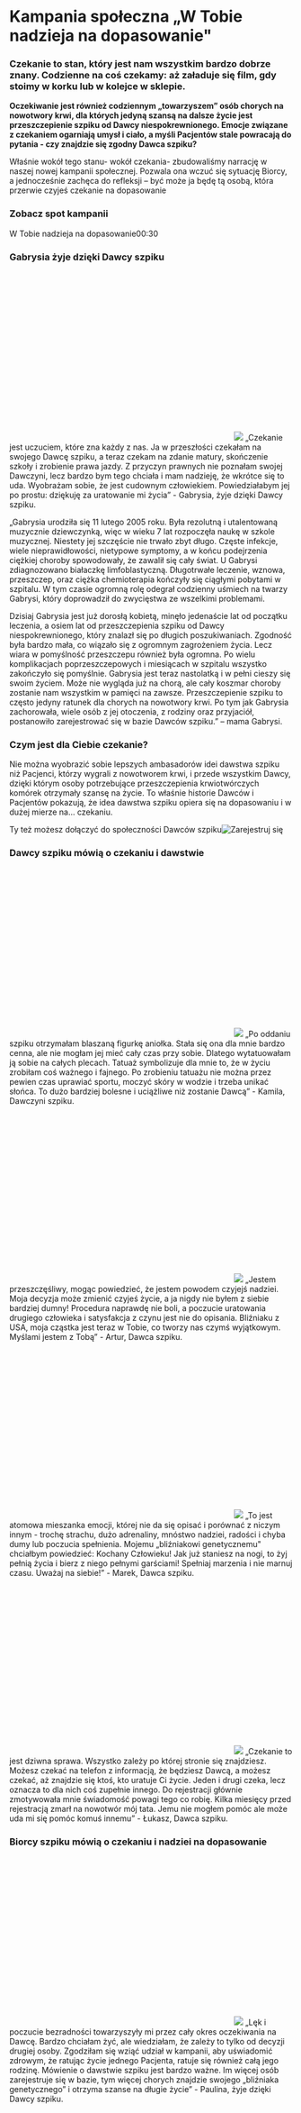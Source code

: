 # Kampania społeczna „W Tobie nadzieja na dopasowanie"

### Czekanie to stan, który jest nam wszystkim bardzo dobrze znany. Codzienne na coś czekamy: aż załaduje się film, gdy stoimy w korku lub w kolejce w sklepie.


**Oczekiwanie jest również codziennym „towarzyszem” osób chorych na nowotwory krwi, dla których jedyną szansą na dalsze życie jest przeszczepienie szpiku od Dawcy niespokrewnionego. Emocje związane z czekaniem ogarniają umysł i ciało, a myśli Pacjentów stale powracają do pytania \- czy znajdzie się zgodny Dawca szpiku?**


Właśnie wokół tego stanu\- wokół czekania\- zbudowaliśmy narrację w naszej nowej kampanii społecznej. Pozwala ona wczuć się sytuację Biorcy, a jednocześnie zachęca do refleksji – być może ja będę tą osobą, która przerwie czyjeś czekanie na dopasowanie


### Zobacz spot kampanii


W Tobie nadzieja na dopasowanie00:30
### Gabrysia żyje dzięki Dawcy szpiku


![](data:image/svg+xml;charset=utf-8,%3Csvg%20height='300'%20width='400'%20xmlns='http://www.w3.org/2000/svg'%20version='1.1'%3E%3C/svg%3E)![]()![](https://assets-eu-01.kc-usercontent.com:443/bed48093-082e-0109-4b5f-7bdadab5eedd/fe712603-7821-46f4-82a4-2b2e0afe5b0b/MKT%20-%20Ania%20-%20www%20-%20800x600.png?w=400&h=300&auto=format&lossless=true&fit=cover)
„Czekanie jest uczuciem, które zna każdy z nas. Ja w przeszłości czekałam na swojego Dawcę szpiku, a teraz czekam na zdanie matury, skończenie szkoły i zrobienie prawa jazdy. Z przyczyn prawnych nie poznałam swojej Dawczyni, lecz bardzo bym tego chciała i mam nadzieję, że wkrótce się to uda. Wyobrażam sobie, że jest cudownym człowiekiem. Powiedziałabym jej po prostu: dziękuję za uratowanie mi życia” \- Gabrysia, żyje dzięki Dawcy szpiku.


„Gabrysia urodziła się 11 lutego 2005 roku. Była rezolutną i utalentowaną muzycznie dziewczynką, więc w wieku 7 lat rozpoczęła naukę w szkole muzycznej. Niestety jej szczęście nie trwało zbyt długo. Częste infekcje, wiele nieprawidłowości, nietypowe symptomy, a w końcu podejrzenia ciężkiej choroby spowodowały, że zawalił się cały świat. U Gabrysi zdiagnozowano białaczkę limfoblastyczną. Długotrwałe leczenie, wznowa, przeszczep, oraz ciężka chemioterapia kończyły się ciągłymi pobytami w szpitalu. W tym czasie ogromną rolę odegrał codzienny uśmiech na twarzy Gabrysi, który doprowadził do zwycięstwa ze wszelkimi problemami.


Dzisiaj Gabrysia jest już dorosłą kobietą, minęło jedenaście lat od początku leczenia, a osiem lat od przeszczepienia szpiku od Dawcy niespokrewnionego, który znalazł się po długich poszukiwaniach. Zgodność była bardzo mała, co wiązało się z ogromnym zagrożeniem życia. Lecz wiara w pomyślność przeszczepu również była ogromna. Po wielu komplikacjach poprzeszczepowych i miesiącach w szpitalu wszystko zakończyło się pomyślnie. Gabrysia jest teraz nastolatką i w pełni cieszy się swoim życiem. Może nie wygląda już na chorą, ale cały koszmar choroby zostanie nam wszystkim w pamięci na zawsze. Przeszczepienie szpiku to często jedyny ratunek dla chorych na nowotwory krwi. Po tym jak Gabrysia zachorowała, wiele osób z jej otoczenia, z rodziny oraz przyjaciół, postanowiło zarejestrować się w bazie Dawców szpiku.” – mama Gabrysi. 


### Czym jest dla Ciebie czekanie?


Nie można wyobrazić sobie lepszych ambasadorów idei dawstwa szpiku niż Pacjenci, którzy wygrali z nowotworem krwi, i przede wszystkim Dawcy, dzięki którym osoby potrzebujące przeszczepienia krwiotwórczych komórek otrzymały szansę na życie. To właśnie historie Dawców i Pacjentów pokazują, że idea dawstwa szpiku opiera się na dopasowaniu i w dużej mierze na... czekaniu.


Ty też możesz dołączyć do społeczności Dawców szpiku![Zarejestruj się](/dzialaj/zostan-dawca "Zostań Dawcą")
### Dawcy szpiku mówią o czekaniu i dawstwie


![](data:image/svg+xml;charset=utf-8,%3Csvg%20height='300'%20width='400'%20xmlns='http://www.w3.org/2000/svg'%20version='1.1'%3E%3C/svg%3E)![]()![](https://assets-eu-01.kc-usercontent.com:443/bed48093-082e-0109-4b5f-7bdadab5eedd/302830cd-5054-4e61-85cb-973f9c54d685/2%20Kamila%20-%20800x600.png?w=400&h=300&auto=format&lossless=true&fit=cover)
„Po oddaniu szpiku otrzymałam blaszaną figurkę aniołka. Stała się ona dla mnie bardzo cenna, ale nie mogłam jej mieć cały czas przy sobie. Dlatego wytatuowałam ją sobie na całych plecach. Tatuaż symbolizuje dla mnie to, że w życiu zrobiłam coś ważnego i fajnego. Po zrobieniu tatuażu nie można przez pewien czas uprawiać sportu, moczyć skóry w wodzie i trzeba unikać słońca. To dużo bardziej bolesne i uciążliwe niż zostanie Dawcą” \- Kamila, Dawczyni szpiku.


  



![](data:image/svg+xml;charset=utf-8,%3Csvg%20height='300'%20width='400'%20xmlns='http://www.w3.org/2000/svg'%20version='1.1'%3E%3C/svg%3E)![]()![](https://assets-eu-01.kc-usercontent.com:443/bed48093-082e-0109-4b5f-7bdadab5eedd/85ed6296-315b-4503-b5bb-ad62425a05b9/3%20Artur%20-%20800x600.png?w=400&h=300&auto=format&lossless=true&fit=cover)
„Jestem przeszczęśliwy, mogąc powiedzieć, że jestem powodem czyjejś nadziei. Moja decyzja może zmienić czyjeś życie, a ja nigdy nie byłem z siebie bardziej dumny! Procedura naprawdę nie boli, a poczucie uratowania drugiego człowieka i satysfakcja z czynu jest nie do opisania. Bliźniaku z USA, moja cząstka jest teraz w Tobie, co tworzy nas czymś wyjątkowym. Myślami jestem z Tobą” \- Artur, Dawca szpiku.


  



![](data:image/svg+xml;charset=utf-8,%3Csvg%20height='300'%20width='400'%20xmlns='http://www.w3.org/2000/svg'%20version='1.1'%3E%3C/svg%3E)![]()![](https://assets-eu-01.kc-usercontent.com:443/bed48093-082e-0109-4b5f-7bdadab5eedd/e94a9451-eacd-4141-b1c8-16db86d49dda/4%20Marek%20-%20800x600.png?w=400&h=300&auto=format&lossless=true&fit=cover)
„To jest atomowa mieszanka emocji, której nie da się opisać i porównać z niczym innym \- trochę strachu, dużo adrenaliny, mnóstwo nadziei, radości i chyba dumy lub poczucia spełnienia. Mojemu „bliźniakowi genetycznemu" chciałbym powiedzieć: Kochany Człowieku! Jak już staniesz na nogi, to żyj pełnią życia i bierz z niego pełnymi garściami! Spełniaj marzenia i nie marnuj czasu. Uważaj na siebie!” \- Marek, Dawca szpiku.


  



![](data:image/svg+xml;charset=utf-8,%3Csvg%20height='300'%20width='400'%20xmlns='http://www.w3.org/2000/svg'%20version='1.1'%3E%3C/svg%3E)![]()![](https://assets-eu-01.kc-usercontent.com:443/bed48093-082e-0109-4b5f-7bdadab5eedd/fbe35b2d-b164-46f9-8725-1041533bf36f/5%20%C5%81ukasz%20-%20800x600.png?w=400&h=300&auto=format&lossless=true&fit=cover)
„Czekanie to jest dziwna sprawa. Wszystko zależy po której stronie się znajdziesz. Możesz czekać na telefon z informacją, że będziesz Dawcą, a możesz czekać, aż znajdzie się ktoś, kto uratuje Ci życie. Jeden i drugi czeka, lecz oznacza to dla nich coś zupełnie innego. Do rejestracji głównie zmotywowała mnie świadomość powagi tego co robię. Kilka miesięcy przed rejestracją zmarł na nowotwór mój tata. Jemu nie mogłem pomóc ale może uda mi się pomóc komuś innemu” \- Łukasz, Dawca szpiku.


### Biorcy szpiku mówią o czekaniu i nadziei na dopasowanie


![](data:image/svg+xml;charset=utf-8,%3Csvg%20height='300'%20width='400'%20xmlns='http://www.w3.org/2000/svg'%20version='1.1'%3E%3C/svg%3E)![]()![](https://assets-eu-01.kc-usercontent.com:443/bed48093-082e-0109-4b5f-7bdadab5eedd/52ccccbd-7609-40f7-9d24-16ba7b50345c/6%20Paula%20-%20800x600..png?w=400&h=300&auto=format&lossless=true&fit=cover)
„Lęk i poczucie bezradności towarzyszyły mi przez cały okres oczekiwania na Dawcę. Bardzo chciałam żyć, ale wiedziałam, że zależy to tylko od decyzji drugiej osoby. Zgodziłam się wziąć udział w kampanii, aby uświadomić zdrowym, że ratując życie jednego Pacjenta, ratuje się również całą jego rodzinę. Mówienie o dawstwie szpiku jest bardzo ważne. Im więcej osób zarejestruje się w bazie, tym więcej chorych znajdzie swojego „bliźniaka genetycznego” i otrzyma szanse na długie życie” \- Paulina, żyje dzięki Dawcy szpiku.


![](data:image/svg+xml;charset=utf-8,%3Csvg%20height='300'%20width='400'%20xmlns='http://www.w3.org/2000/svg'%20version='1.1'%3E%3C/svg%3E)![]()![](https://assets-eu-01.kc-usercontent.com:443/bed48093-082e-0109-4b5f-7bdadab5eedd/77c35096-5768-478e-8455-cce1ab26f050/7%20Magdalena%20-%20800x600..png?w=400&h=300&auto=format&lossless=true&fit=cover)
„Czekając na Dawcę byłam pełna nadziei, że szybko się znajdzie. Choć miałam kilka chwil zwątpienia, mocno wierzyłam, że mój „bliźniak genetyczny” istnieje i zgodzi się oddać dla mnie szpik. W kampanii społecznej DKMS wzięłam udział, ponieważ chcę pomóc zwiększać świadomość o dawstwie oraz zachęcać do rejestracji w bazie Dawców szpiku. Chciałam również pokazać, że zachorować można w każdym wieku i że dzięki przeszczepowi można z tą chorobą wygrać” \- Magdalena, żyje dzięki Dawcy szpiku.


![](data:image/svg+xml;charset=utf-8,%3Csvg%20height='300'%20width='400'%20xmlns='http://www.w3.org/2000/svg'%20version='1.1'%3E%3C/svg%3E)![]()![](https://assets-eu-01.kc-usercontent.com:443/bed48093-082e-0109-4b5f-7bdadab5eedd/3b866d93-8e78-407b-b9e0-1a4d564564fa/8%20Krzysztof%20-%20800x600..png?w=400&h=300&auto=format&lossless=true&fit=cover)
„Kiedy kilka lat temu byłem przygotowywany do przeszczepu, poznałem wiele osób, które tak jak ja, czekały na znalezienie swojego „bliźniaka genetycznego”. Niestety nie dla wszystkich znalazł się zgodny Dawca, który być może gdzieś żyje, tylko nie zgłosił się do bazy. Może nie wiedział, że w taki sposób jest w stanie kogoś uratować. Im więcej będziemy mówić o dawstwie, tym większa będzie świadomość wśród ludzi i więcej osób będzie rejestrowało się w bazie potencjalnych Dawców” \- Krzysztof, żyje dzięki Dawcy szpiku.


![](data:image/svg+xml;charset=utf-8,%3Csvg%20height='300'%20width='400'%20xmlns='http://www.w3.org/2000/svg'%20version='1.1'%3E%3C/svg%3E)![]()![](https://assets-eu-01.kc-usercontent.com:443/bed48093-082e-0109-4b5f-7bdadab5eedd/83e123b1-6635-427f-a37c-31b22c95f2a5/9%20Dominik%20-%20800x600..png?w=400&h=300&auto=format&lossless=true&fit=cover)
„Ludzi czekających na Dawcę szpiku jest wielu, a mówienie o dawstwie, może im pomóc. Ja sam nigdy nie „chwaliłem się" tym, że jestem po przeszczepie, bo nie chciałem, aby ludzie patrzyli na mnie przez pryzmat choroby. Zaproszenie do tej kampanii było dla mnie szansą, bym odważył się o tym mówić. Myślę, że trzeba o uświadamiać ludzi, że przez oddanie cząstki siebie mogą uratować komuś życie" \- Mikołaj, żyje dzięki Dawcy szpiku.


  




Link: https://www.dkms.pl/dzialaj/dolacz-do-akcji/nadzieja-na-dopasowanie
